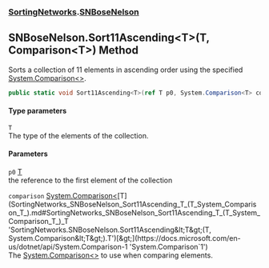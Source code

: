 ### [SortingNetworks](SortingNetworks.md 'SortingNetworks').[SNBoseNelson](SortingNetworks_SNBoseNelson.md 'SortingNetworks.SNBoseNelson')
## SNBoseNelson.Sort11Ascending&lt;T&gt;(T, Comparison&lt;T&gt;) Method
Sorts a collection of 11 elements in ascending order using the specified [System.Comparison&lt;&gt;](https://docs.microsoft.com/en-us/dotnet/api/System.Comparison-1 'System.Comparison`1').  
```csharp
public static void Sort11Ascending<T>(ref T p0, System.Comparison<T> comparison);
```
#### Type parameters
<a name='SortingNetworks_SNBoseNelson_Sort11Ascending_T_(T_System_Comparison_T_)_T'></a>
`T`  
The type of the elements of the collection.
  
#### Parameters
<a name='SortingNetworks_SNBoseNelson_Sort11Ascending_T_(T_System_Comparison_T_)_p0'></a>
`p0` [T](SortingNetworks_SNBoseNelson_Sort11Ascending_T_(T_System_Comparison_T_).md#SortingNetworks_SNBoseNelson_Sort11Ascending_T_(T_System_Comparison_T_)_T 'SortingNetworks.SNBoseNelson.Sort11Ascending&lt;T&gt;(T, System.Comparison&lt;T&gt;).T')  
the reference to the first element of the collection
  
<a name='SortingNetworks_SNBoseNelson_Sort11Ascending_T_(T_System_Comparison_T_)_comparison'></a>
`comparison` [System.Comparison&lt;](https://docs.microsoft.com/en-us/dotnet/api/System.Comparison-1 'System.Comparison`1')[T](SortingNetworks_SNBoseNelson_Sort11Ascending_T_(T_System_Comparison_T_).md#SortingNetworks_SNBoseNelson_Sort11Ascending_T_(T_System_Comparison_T_)_T 'SortingNetworks.SNBoseNelson.Sort11Ascending&lt;T&gt;(T, System.Comparison&lt;T&gt;).T')[&gt;](https://docs.microsoft.com/en-us/dotnet/api/System.Comparison-1 'System.Comparison`1')  
The [System.Comparison&lt;&gt;](https://docs.microsoft.com/en-us/dotnet/api/System.Comparison-1 'System.Comparison`1') to use when comparing elements.
  
